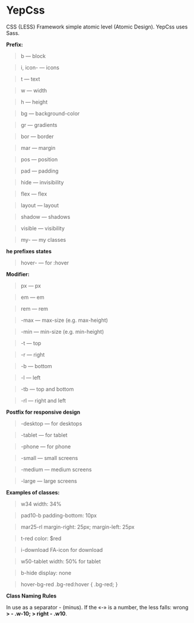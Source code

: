 # YepCss

CSS {LESS} Framework simple atomic level (Atomic Design). YepCss uses Sass.

**Prefix:**

  >  b — block
  
  >  i, icon- — icons
  
  >  t — text
  
  >  w — width
  
  >  h — height
  
  >  bg — background-color
  
  >  gr — gradients
  
  >  bor — border
  
  >  mar — margin
  
  >  pos — position
  
  >  pad — padding
  
  >  hide — invisibility
  
  >  flex — flex
  
  >  layout — layout
  
  >  shadow — shadows
  
  >  visible — visibility
  
  >  my- — my classes 

**he prefixes states**

  >  hover- — for :hover

**Modifier:**

  >  px — px
  
  >  em — em
  
  >  rem — rem
  
  >  -max — max-size (e.g. max-height)
  
  >  -min — min-size (e.g. min-height)
  
  >  -t — top
  
  >  -r — right
  
  >  -b — bottom
  
  >  -l — left
  
  >  -tb — top and bottom
  
  >  -rl — right and left
  

**Postfix for responsive design**

  >  -desktop — for desktops
  
  >  -tablet — for tablet
  
  > -phone — for phone
  
  >  -small — small screens
  
  >  -medium — medium screens
  
  >  -large — large screens
  

**Examples of classes:**

  >  w34 width: 34%
  
  >  pad10-b padding-bottom: 10px
  
  >  mar25-rl margin-right: 25px; margin-left: 25px
  
  >  t-red color: $red
  
  >  i-download FA-icon for download
  
  >  w50-tablet width: 50% for tablet
  
  >  b-hide display: none
  
  >  hover-bg-red .bg-red:hover { .bg-red; }
  

**Class Naming Rules**

In use as a separator - (minus). If the «-» is a number, the less falls: wrong **> - .w-10; > right - .w10**.
